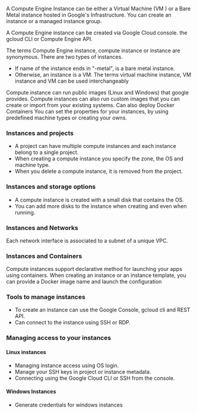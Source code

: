 A Compute Engine Instance can be either a Virtual Machine (VM ) or a  Bare Metal instance hosted in Google's Infrastructure.  You can create an instance or a managed instance group.

A Compute Engine instance can be created via Google Cloud console. the gcloud CLI or Compute Engine API. 

The terms Compute Engine instance, compute instance or instance are synonymous. There are two types of instances.

- If name of the instance ends in "-metal", is a bare metal instance. 
- Otherwise, an instance is a VM. The terms virtual machine instance, VM instance and VM can be used interchangeably 

Compute instance can run public images (Linux and Windows) that google provides.
Compute instances can also run custom images that you can create or import from your existing systems.
Can also deploy Docker Containers 
You can set the properties for your instances, by using predefined machine types or creating your owns. 

### Instances and projects

- A project can have multiple compute instances and each instance belong to a single project. 
- When creating a compute instance you specify the zone, the OS and machine type.
- When you delete a compute instance, it is removed from the project.

### Instances and storage options

- A compute instance is created with a small disk that contains the OS.
- You can add more disks to the instance when creating and even when running.

### Instances and Networks

Each network interface is associated to a subnet of a unique VPC. 

### Instances and Containers

Compute instances support declarative method for launching your apps using containers.
When creating an instance or an instance template, you can provide a Docker image name and launch the configuration 

### Tools to manage instances

- To create an instance can use the Google Console, gcloud cli and REST API.
- Can connect to the instance using SSH or RDP.

### Managing access to your instances

#### Linux instances

- Managing instance access using OS login. 
- Manage your SSH keys in project or instance metadata. 
- Connecting using the Google Cloud CLI or SSH from the console.

#### Windows Instances

- Generate credentials for windows instances

